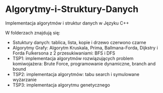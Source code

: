# Algorytmy-i-Struktury-Danych
Implementacja algorytmów i struktur danych w Języku C++

W folderzach znajdują się:
- Sstuktury danych: tablica, lista, kopie i drzewo czerwono czarne
- Algorytmy Grafy: Algorytm Kruskala, Prima, Ballmana-Forda, Dijkstry i Forda Fulkersona z 2 przesukiwaniami: BFS i DFS
- TSP1: implementacja algorytmów rozwiązujących problem komiwojażera: Brute Force, programowanie dynamiczne, branch and bound
- TSP2: implementacja algorytmów: tabu search i symulowane wyżarzanie
- TSP3: implementacja algorytmu genetycznego 

